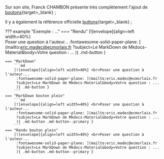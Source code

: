 Sur son site, Franck CHAMBON présente très complètement l'ajout de [boutons](https://ens-fr.gitlab.io/mkdocs/markdown-mkdocs/#les-boutons){target=_blank} ;

Il y a également la référence officielle [buttons](https://squidfunk.github.io/mkdocs-material/reference/buttons/#buttons){target=_blank} ;

??? example "Exemple : ..."
    === "Rendu"
        [![envelope]{align=left width=40%} <br>Poser une question à l'auteur...
         :fontawesome-solid-paper-plane: ](mailto:eric.madec@ecmorlaix.fr
         ?subject=Le MarkDown de Mkdocs-Material&body=Votre question : ...
         ){ .md-button }

    === "MarkDown"
        ```md
        [![envelope]{align=left width=40%} <br>Poser une question à l'auteur...
         :fontawesome-solid-paper-plane: ](mailto:eric.madec@ecmorlaix.fr
         ?subject=Le MarkDown de Mkdocs-Material&body=Votre question : ...
         ){ .md-button }
        ```
    === "MarkDown bouton plein"
        ```md
        [![envelope]{align=left width=40%} <br>Poser une question à l'auteur...
         :fontawesome-solid-paper-plane: ](mailto:eric.madec@ecmorlaix.fr
         ?subject=Le MarkDown de Mkdocs-Material&body=Votre question : ...
         ){ .md-button .md-button--primary }
        ``` 
    === "Rendu bouton plein"
        [![envelope]{align=left width=40%} <br>Poser une question à l'auteur...
         :fontawesome-solid-paper-plane: ](mailto:eric.madec@ecmorlaix.fr
         ?subject=Le MarkDown de Mkdocs-Material&body=Votre question : ...
         ){ .md-button .md-button--primary }